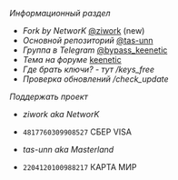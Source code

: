*Информационный раздел* 

- *Fork by NetworK* [@ziwork](https://github.com/ziwork/bypass_keenetic) (new)
- *Основной репозиторий* [@tas-unn](https://github.com/tas-unn/bypass_keenetic)
- *Группа в Telegram* [@bypass_keenetic](https://t.me/bypass_keenetic)
- *Тема на форуме* [keenetic](https://forum.keenetic.com/topic/14672-%D0%BE%D0%B1%D1%85%D0%BE%D0%B4%D0%B0-%D0%B1%D0%BB%D0%BE%D0%BA%D0%B8%D1%80%D0%BE%D0%B2%D0%BE%D0%BA-%D0%BC%D0%BD%D0%BE%D0%B3%D0%BE-%D0%BD%D0%B5-%D0%B1%D1%8B%D0%B2%D0%B0%D0%B5%D1%82/)
- *Где брать ключи? - тут /keys_free*
- *Проверка обновлений /check_update*

*Поддержать проект*
- *ziwork aka NetworK*
- `4817760309908527` СБЕР VISA

- *tas-unn aka Masterland*
- `2204120100988217` КАРТА МИР

